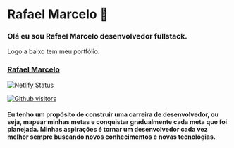 # Rafael Marcelo 🚀

### Olá eu sou <strong>Rafael Marcelo</strong> desenvolvedor fullstack.

Logo a baixo tem meu portfólio:

### [Rafael Marcelo](https://rafaelmarcelo08.netlify.app/)
![Netlify Status](https://api.netlify.com/api/v1/badges/94f8a470-f5dc-4d97-bf4a-2c69e20bec2f/deploy-status)

[![Github visitors](https://visitor-badge.glitch.me/badge?page_id=rafaelmarcelo08.visitor-badge)](https://github.com/rafaelmarcelo08)

#### Eu tenho um propósito de construir uma carreira de desenvolvedor, ou seja, mapear minhas metas e conquistar gradualmente cada meta que foi planejada. Minhas aspirações é tornar um desenvolvedor cada vez melhor sempre buscando novos conhecimentos e novas tecnologias.
